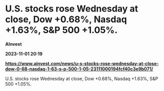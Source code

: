 # U.S. stocks rose Wednesday at close, Dow +0.68%, Nasdaq +1.63%, S&P 500 +1.05%.
**AInvest**

**2023-11-01 20:19**

**https://www.ainvest.com/news/u-s-stocks-rose-wednesday-at-close-dow-0-68-nasdaq-1-63-s-p-500-1-05-23111000194fcf40c3e9b071/**

U.S. stocks rose Wednesday at close, Dow +0.68%, Nasdaq +1.63%, S&P 500 +1.05%.